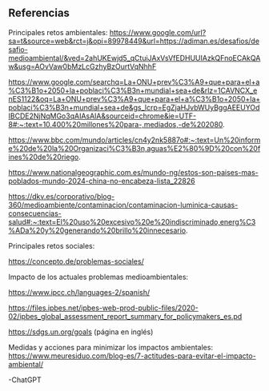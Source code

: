 ## **Referencias**

Principales retos ambientales: 
https://www.google.com/url?sa=t&source=web&rct=j&opi=89978449&url=https://adiman.es/desafios/desafio-medioambiental/&ved=2ahUKEwjd5_qCtuiJAxVsVfEDHUUIAzkQFnoECAkQAw&usg=AOvVaw0bMzLcGzhyBzOurtVqNhhF

https://www.google.com/searchq=La+ONU+prev%C3%A9+que+para+el+a%C3%B1o+2050+la+poblaci%C3%B3n+mundial+sea+de&rlz=1CAVNCX_enES1122&oq=La+ONU+prev%C3%A9+que+para+el+a%C3%B1o+2050+la+poblaci%C3%B3n+mundial+sea+de&gs_lcrp=EgZjaHJvbWUyBggAEEUYOdIBCDE2NjNqMGo3qAIAsAIA&sourceid=chrome&ie=UTF-8#:~:text=10.400%20millones%20para-,mediados,-de%202080.

https://www.bbc.com/mundo/articles/cn4y2nk5887o#:~:text=Un%20informe%20de%20la%20Organizaci%C3%B3n,aguas%E2%80%9D%20con%20fines%20de%20riego.

https://www.nationalgeographic.com.es/mundo-ng/estos-son-paises-mas-poblados-mundo-2024-china-no-encabeza-lista_22826

https://dkv.es/corporativo/blog-360/medioambiente/contaminacion/contaminacion-luminica-causas-consecuencias-salud#:~:text=El%20uso%20excesivo%20e%20indiscriminado,energ%C3%ADa%20y%20generando%20brillo%20innecesario.

Principales retos sociales: 

https://concepto.de/problemas-sociales/

Impacto de los actuales problemas medioambientales:

https://www.ipcc.ch/languages-2/spanish/

https://files.ipbes.net/ipbes-web-prod-public-files/2020-02/ipbes_global_assessment_report_summary_for_policymakers_es.pd

https://sdgs.un.org/goals (página en inglés)

Medidas y acciones para minimizar los impactos ambientales: https://www.meuresiduo.com/blog-es/7-actitudes-para-evitar-el-impacto-ambiental/

-ChatGPT
